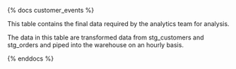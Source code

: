 {% docs customer_events %}

This table contains the final data required by the analytics team for analysis.

The data in this table are transformed data from stg_customers and stg_orders and piped into the warehouse on an hourly basis. 

{% enddocs %}